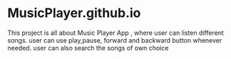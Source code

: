 # MusicPlayer.github.io
This project is all about Music Player App , where user can listen  different songs.
user can use play,pause, forward and backward button whenever needed.
user can also search the songs of own choice
